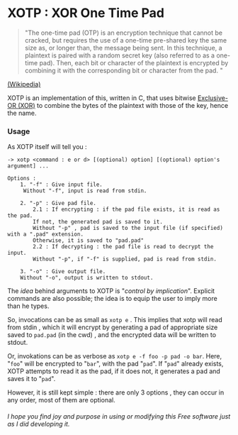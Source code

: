 # XOTP : XOR One Time Pad

> "The one-time pad (OTP) is an encryption technique that cannot be cracked, but requires the use of a one-time pre-shared key the same size as, or longer than, the message being sent. In this technique, a plaintext is paired with a random secret key (also referred to as a one-time pad). Then, each bit or character of the plaintext is encrypted by combining it with the corresponding bit or character from the pad. "

[(Wikipedia)](https://en.wikipedia.org/wiki/One-time_pad)

XOTP is an implementation of this, written in C, that uses bitwise [Exclusive-OR (XOR)](https://en.wikipedia.org/wiki/Exclusive_or) to combine the bytes of the plaintext with those of the key, hence the name.

### Usage 

As XOTP itself will tell you :

```
-> xotp <command : e or d> [(optional) option] [(optional) option's argument] ...

Options :
	1. "-f" : Give input file.
	 Without "-f", input is read from stdin.

	2. "-p" : Give pad file.
		2.1 : If encrypting : if the pad file exists, it is read as the pad.
		If not, the generated pad is saved to it.
		Without "-p" , pad is saved to the input file (if specified) with a ".pad" extension.
		Otherwise, it is saved to "pad.pad"
		2.2 : If decrypting : the pad file is read to decrypt the input.
		Without "-p", if "-f" is supplied, pad is read from stdin.

	3. "-o" : Give output file.
	Without "-o", output is written to stdout.
```
The *idea* behind arguments to XOTP is "*control by implication*".
Explicit commands are also possible; the idea is to equip the user to imply more than he types.

So, invocations can be as small as `xotp e` . This implies that xotp will read from stdin , which it will encrypt by generating a pad of appropriate size saved to `pad.pad` (in the cwd) , and the encrypted data will be written to stdout.

Or, invokations can be as verbose as `xotp e -f foo -p pad -o bar`. Here, "`foo`" will be encrypted to "`bar`", with the pad "`pad`". If "`pad`" already exists, XOTP attempts to read it as the pad, if it does not, it generates a pad and saves it to "`pad`".

However, it is still kept simple : there are only 3 options , they can occur in any order, most of them are optional.

###### I hope you find joy and purpose in using or modifying this Free software just as I did developing it.
